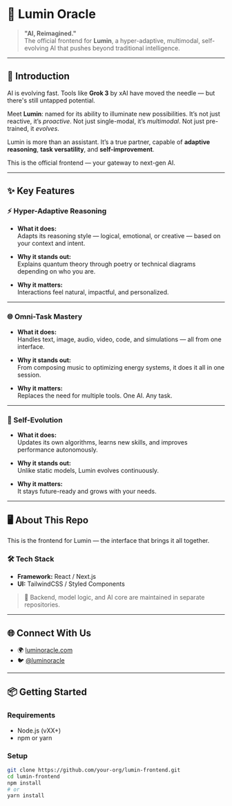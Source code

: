 # 🌟 Lumin Oracle

> **"AI, Reimagined."**  
> The official frontend for **Lumin**, a hyper-adaptive, multimodal, self-evolving AI that pushes beyond traditional intelligence.

---

## 🚀 Introduction

AI is evolving fast. Tools like **Grok 3** by xAI have moved the needle — but there's still untapped potential.

Meet **Lumin**: named for its ability to illuminate new possibilities. It’s not just reactive, it’s *proactive*. Not just single-modal, it’s *multimodal*. Not just pre-trained, it *evolves*.

Lumin is more than an assistant. It’s a true partner, capable of **adaptive reasoning**, **task versatility**, and **self-improvement**.

This is the official frontend — your gateway to next-gen AI.

---

## ✨ Key Features

### ⚡ Hyper-Adaptive Reasoning

- **What it does:**  
  Adapts its reasoning style — logical, emotional, or creative — based on your context and intent.

- **Why it stands out:**  
  Explains quantum theory through poetry or technical diagrams depending on who you are.

- **Why it matters:**  
  Interactions feel natural, impactful, and personalized.

---

### 🌐 Omni-Task Mastery

- **What it does:**  
  Handles text, image, audio, video, code, and simulations — all from one interface.

- **Why it stands out:**  
  From composing music to optimizing energy systems, it does it all in one session.

- **Why it matters:**  
  Replaces the need for multiple tools. One AI. Any task.

---

### 🔁 Self-Evolution

- **What it does:**  
  Updates its own algorithms, learns new skills, and improves performance autonomously.

- **Why it stands out:**  
  Unlike static models, Lumin evolves continuously.

- **Why it matters:**  
  It stays future-ready and grows with your needs.

---

## 🖥️ About This Repo

This is the frontend for Lumin — the interface that brings it all together.

### 🛠 Tech Stack

- **Framework:** React / Next.js  
- **UI:** TailwindCSS / Styled Components

> 📌 Backend, model logic, and AI core are maintained in separate repositories.

---

## 🌐 Connect With Us

- 🌍 [luminoracle.com](https://luminoracle.com)  
- 🐦 [@luminoracle](https://x.com/luminoracle)

---

## 📦 Getting Started

### Requirements

- Node.js (vXX+)
- npm or yarn

### Setup

```bash
git clone https://github.com/your-org/lumin-frontend.git
cd lumin-frontend
npm install
# or
yarn install
